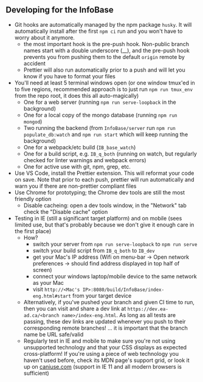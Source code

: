 ## Developing for the InfoBase

- Git hooks are automatically managed by the npm package `husky`. It will automatically install after the first `npm ci` run and you won't have to worry about it anymore.
  - the most important hook is the pre-push hook. Non-public branch names start with a double underscore (\_\_), and the pre-push hook prevents you from pushing them to the default `origin` remote by accident
  - Prettier will also run automatically prior to a push and will let you know if you have to format your files
- You'll need at least 5 terminal windows open (or one window tmux'ed in to five regions, recommended approach is to just run `npm run tmux_env` from the repo root, it does this all auto-magically)
  - One for a web server (running `npm run serve-loopback` in the background)
  - One for a local copy of the mongo database (running `npm run mongod`)
  - Two running the backend (from `InfoBase/server` run `npm run populate_db:watch` and `npm run start` which will keep running the background)
  - One for a webpack/etc build (`IB_base_watch`)
  - One for a build script, e.g. `IB_q_both` (running on watch, but regularly checked for linter warnings and webpack errors)
  - One for active use with git, npm, grep, etc.
- Use VS Code, install the Prettier extension. This will reformat your code on save. Note that prior to each push, prettier will run automatically and warn you if there are non-prettier compliant files
- Use Chrome for prototyping; the Chrome dev tools are still the most friendly option
  - Disable cacheing: open a dev tools window, in the "Network" tab check the "Disable cache" option
- Testing in IE (still a significant target platform) and on mobile (sees limited use, but that's probably because we don't give it enough care in the first place)
  - How?
    - switch your server from `npm run serve-loopback` to `npm run serve`
    - switch your build script from `IB_q_both` to `IB_dev`
    - get your Mac's IP address (Wifi on menu-bar -> Open network preferences -> should find address displayed in top half of screen)
    - connect your windows laptop/mobile device to the same network as your Mac
    - visit `http://<Mac's IP>:8080/build/InfoBase/index-eng.html#start` from your target device
  - Alternatively, if you've pushed your branch and given CI time to run, then you can visit and share a dev link at `https://dev.ea-ad.ca/<branch name>/index-eng.html`. As long as all tests are passing, these dev links are updated whenever you push to their corresponding remote branches! ... it is important that the branch name be URL safe/valid
  - Regularly test in IE and mobile to make sure you're not using unsupported technology and that your CSS displays as expected cross-platform! If you're using a piece of web technology you haven't used before, check its MDN page's support grid, or look it up on [caniuse.com](https://caniuse.com/) (support in IE 11 and all modern browsers is sufficient)
